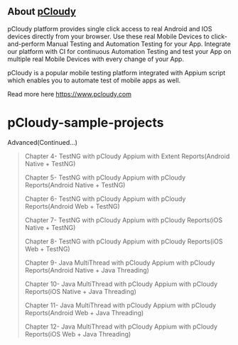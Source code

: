 ## About [pCloudy](https://www.pcloudy.com)
pCloudy platform provides single click access to real Android and IOS devices directly from your browser. Use these real Mobile Devices to click-and-perform Manual Testing and Automation Testing for your App. Integrate our platform with CI for continuous Automation Testing and test your App on multiple real Mobile Devices with every change of your App.

pCloudy is a popular mobile testing platform integrated with Appium script which enables you to automate test of mobile apps as well.

Read more here https://www.pcloudy.com

# pCloudy-sample-projects


Advanced(Continued...)

>Chapter 4- TestNG with pCloudy Appium with Extent Reports(Android Native + TestNG)
>
>Chapter 5- TestNG with pCloudy Appium with pCloudy Reports(Android Native + TestNG)
>
>Chapter 6- TestNG with pCloudy Appium with pCloudy Reports(Android Web + TestNG)
>
>Chapter 7- TestNG with pCloudy Appium with pCloudy Reports(iOS Native + TestNG)
>
>Chapter 8- TestNG with pCloudy Appium with pCloudy Reports(iOS Web + TestNG)
>
>Chapter 9- Java MultiThread with pCloudy Appium with pCloudy Reports(Android Native + Java Threading)
>
>Chapter 10- Java MultiThread with pCloudy Appium with pCloudy Reports(iOS Native + Java Threading)
>
>Chapter 11- Java MultiThread with pCloudy Appium with pCloudy Reports(Android Web + Java Threading)
>
>Chapter 12- Java MultiThread with pCloudy Appium with pCloudy Reports(iOS Web + Java Threading)
